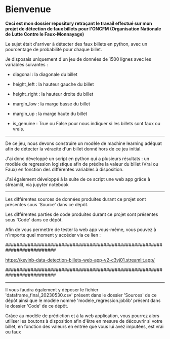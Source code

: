 # Bienvenue 

__Ceci est mon dossier repository retraçant le travail effectué sur mon projet de détection de faux billets pour l'ONCFM (Organisation Nationale de Lutte Contre le Faux-Monnayage)__

Le sujet était d'arriver à détecter des faux billets en python, avec un pourcentage de probabilité pour chaque billet.

Je disposais uniquement d'un jeu de données de 1500 lignes avec les variables suivantes :

- diagonal : la diagonale du billet

- height_left : la hauteur gauche du billet

- height_right : la hauteur droite du billet

- margin_low : la marge basse du billet

- margin_up : la marge haute du billet

- is_genuine : True ou False pour nous indiquer si les billets sont faux ou vrais.

__________________________________________________________________________________________________________

De ce jeu, nous devons construire un modèle de machine learning adéquat afin de détecter la véracité d'un billet donné hors de ce jeu initial.

J'ai donc développé un script en python qui a plusieurs résultats : un modèle de regression logistique afin de prédire la valeur du billet (Vrai ou Faux) en fonction des différentes variables à disposition.

J'ai également développé à la suite de ce script une web app grâce à streamlit, via jupyter notebook

__________________________________________________________________________________________________________

Les différentes sources de données produites durant ce projet sont présentes sous 'Source' dans ce dépôt.

Les différentes parties de code produites durant ce projet sont présentes sous 'Code' dans ce dépôt.

Afin de vous permettre de tester la web app vous-même, vous pouvez à n'importe quel moment y accéder via ce lien :

##########################################################################

 https://kevinb-data-detection-billets-web-app-v2-c3vj01.streamlit.app/
 
##########################################################################

__________________________________________________________________________________________________________

Il vous faudra également y déposer le fichier 'dataframe_final_20230530.csv' présent dans le dossier 'Sources' de ce dépôt ainsi que le modèle nommé 'modele_regression.joblib' présent dans le dossier 'Code' de ce dépôt.

Grâce au modèle de prédiction et à la web application, vous pourrez alors utiliser les boutons à disposition afin d'être en mesure de découvrir si votre billet, en fonction des valeurs en entrée que vous lui avez imputées, est vrai ou faux
